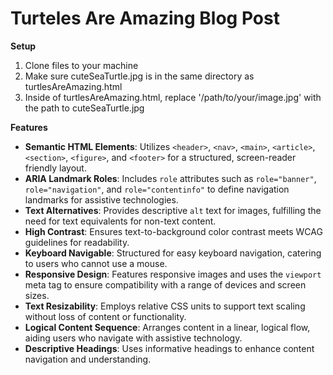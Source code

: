 # Turteles Are Amazing Blog Post

**Setup**
1. Clone files to your machine
2.  Make sure cuteSeaTurtle.jpg is in the same directory as turtlesAreAmazing.html
3.  Inside of turtlesAreAmazing.html, replace '/path/to/your/image.jpg' with the path to cuteSeaTurtle.jpg
  
**Features**
- **Semantic HTML Elements**: Utilizes `<header>`, `<nav>`, `<main>`, `<article>`, `<section>`, `<figure>`, and `<footer>` for a structured, screen-reader friendly layout.
- **ARIA Landmark Roles**: Includes `role` attributes such as `role="banner"`, `role="navigation"`, and `role="contentinfo"` to define navigation landmarks for assistive technologies.
- **Text Alternatives**: Provides descriptive `alt` text for images, fulfilling the need for text equivalents for non-text content.
- **High Contrast**: Ensures text-to-background color contrast meets WCAG guidelines for readability.
- **Keyboard Navigable**: Structured for easy keyboard navigation, catering to users who cannot use a mouse.
- **Responsive Design**: Features responsive images and uses the `viewport` meta tag to ensure compatibility with a range of devices and screen sizes.
- **Text Resizability**: Employs relative CSS units to support text scaling without loss of content or functionality.
- **Logical Content Sequence**: Arranges content in a linear, logical flow, aiding users who navigate with assistive technology.
- **Descriptive Headings**: Uses informative headings to enhance content navigation and understanding.

